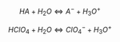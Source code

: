 $$HA + H_{2}O \Leftrightarrow A^{-} + H_{3}O^{+}$$

$$HClO_{4} + H_{2}O \Leftrightarrow ClO_{4}^{-} + H_{3}O^{+}$$

$$$$